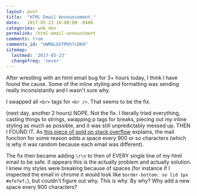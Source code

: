 ```yaml
---
layout: post
title:  "HTML Email Announcement."
date:   2017-05-23 10:00:00 -0400
categories: web dev
permalink: /html-email-announcment
comments: true
comments_id: "UWMALGhTMVh7cDKH"
sitemap:
  lastmod: '2017-05-23'
  changefreq: 'never'
---
```


After wrestling with an html email bug for 3+ hours today, I think I have found
the cause. Some of the inline styling and formatting was sending really inconsistantly
and I wasn't sure why.

I swapped all `<br>` tags for `<br />`. That seems to be the fix.

(next day, another 2 hours) NOPE. Not the fix. I literally tried everything, casting things
to strings, swapping p tags for breaks, piecing out my inline styling as much as possible,
and it was still unpredictably messed up. THEN I FOUND IT. As [this piece of gold on stack overflow][overflow-link]
explains, the mail function for some reason adds a space every 900 or so characters (which is why it was random because each email was different).

The fix then became adding `\r\n` to then of EVERY single line of my html email to be safe. It appears this is
the actually problem and actually solution. I knew my styles were breaking because of spaces (for instance if I inspected the email in chrome it
  would look like `border-bottom: so lid 1px #efefef;`), but couldn't figure out why. This is why. By why? Why add a new
  space every 900 characters?

[overflow-link]:   https://stackoverflow.com/questions/9999908/php-mail-function-randomly-adds-a-space-to-message-text
